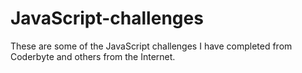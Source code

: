 # JavaScript-challenges
These are some of the JavaScript challenges I have completed from Coderbyte and others from the Internet.
